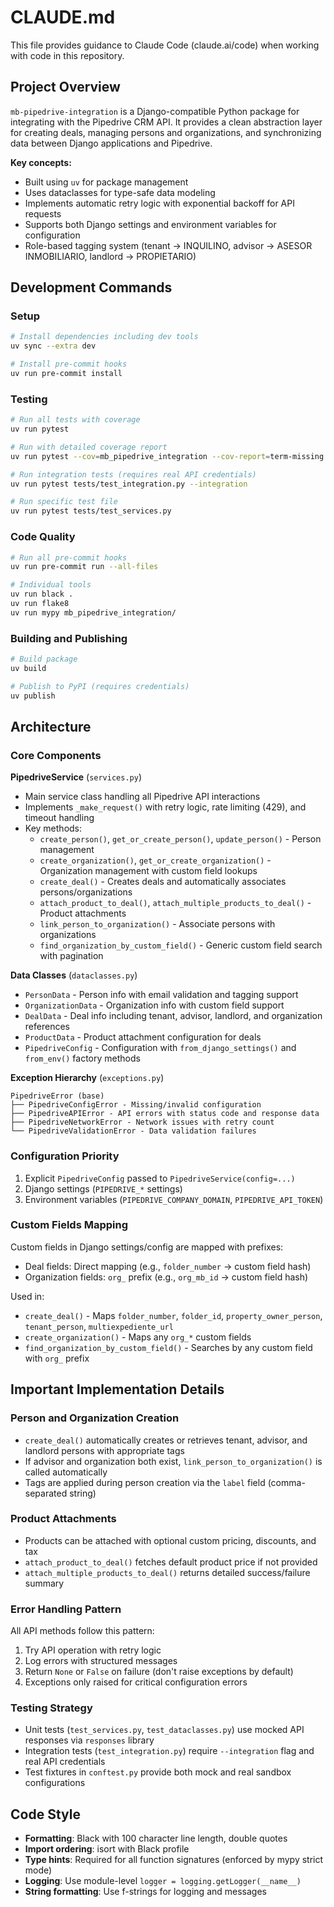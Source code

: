 # CLAUDE.md

This file provides guidance to Claude Code (claude.ai/code) when working with code in this repository.

## Project Overview

`mb-pipedrive-integration` is a Django-compatible Python package for integrating with the Pipedrive CRM API. It provides a clean abstraction layer for creating deals, managing persons and organizations, and synchronizing data between Django applications and Pipedrive.

**Key concepts:**
- Built using `uv` for package management
- Uses dataclasses for type-safe data modeling
- Implements automatic retry logic with exponential backoff for API requests
- Supports both Django settings and environment variables for configuration
- Role-based tagging system (tenant → INQUILINO, advisor → ASESOR INMOBILIARIO, landlord → PROPIETARIO)

## Development Commands

### Setup
```bash
# Install dependencies including dev tools
uv sync --extra dev

# Install pre-commit hooks
uv run pre-commit install
```

### Testing
```bash
# Run all tests with coverage
uv run pytest

# Run with detailed coverage report
uv run pytest --cov=mb_pipedrive_integration --cov-report=term-missing

# Run integration tests (requires real API credentials)
uv run pytest tests/test_integration.py --integration

# Run specific test file
uv run pytest tests/test_services.py
```

### Code Quality
```bash
# Run all pre-commit hooks
uv run pre-commit run --all-files

# Individual tools
uv run black .
uv run flake8
uv run mypy mb_pipedrive_integration/
```

### Building and Publishing
```bash
# Build package
uv build

# Publish to PyPI (requires credentials)
uv publish
```

## Architecture

### Core Components

**PipedriveService** (`services.py`)
- Main service class handling all Pipedrive API interactions
- Implements `_make_request()` with retry logic, rate limiting (429), and timeout handling
- Key methods:
  - `create_person()`, `get_or_create_person()`, `update_person()` - Person management
  - `create_organization()`, `get_or_create_organization()` - Organization management with custom field lookups
  - `create_deal()` - Creates deals and automatically associates persons/organizations
  - `attach_product_to_deal()`, `attach_multiple_products_to_deal()` - Product attachments
  - `link_person_to_organization()` - Associate persons with organizations
  - `find_organization_by_custom_field()` - Generic custom field search with pagination

**Data Classes** (`dataclasses.py`)
- `PersonData` - Person info with email validation and tagging support
- `OrganizationData` - Organization info with custom field support
- `DealData` - Deal info including tenant, advisor, landlord, and organization references
- `ProductData` - Product attachment configuration for deals
- `PipedriveConfig` - Configuration with `from_django_settings()` and `from_env()` factory methods

**Exception Hierarchy** (`exceptions.py`)
```
PipedriveError (base)
├── PipedriveConfigError - Missing/invalid configuration
├── PipedriveAPIError - API errors with status code and response data
├── PipedriveNetworkError - Network issues with retry count
└── PipedriveValidationError - Data validation failures
```

### Configuration Priority
1. Explicit `PipedriveConfig` passed to `PipedriveService(config=...)`
2. Django settings (`PIPEDRIVE_*` settings)
3. Environment variables (`PIPEDRIVE_COMPANY_DOMAIN`, `PIPEDRIVE_API_TOKEN`)

### Custom Fields Mapping
Custom fields in Django settings/config are mapped with prefixes:
- Deal fields: Direct mapping (e.g., `folder_number` → custom field hash)
- Organization fields: `org_` prefix (e.g., `org_mb_id` → custom field hash)

Used in:
- `create_deal()` - Maps `folder_number`, `folder_id`, `property_owner_person`, `tenant_person`, `multiexpediente_url`
- `create_organization()` - Maps any `org_*` custom fields
- `find_organization_by_custom_field()` - Searches by any custom field with `org_` prefix

## Important Implementation Details

### Person and Organization Creation
- `create_deal()` automatically creates or retrieves tenant, advisor, and landlord persons with appropriate tags
- If advisor and organization both exist, `link_person_to_organization()` is called automatically
- Tags are applied during person creation via the `label` field (comma-separated string)

### Product Attachments
- Products can be attached with optional custom pricing, discounts, and tax
- `attach_product_to_deal()` fetches default product price if not provided
- `attach_multiple_products_to_deal()` returns detailed success/failure summary

### Error Handling Pattern
All API methods follow this pattern:
1. Try API operation with retry logic
2. Log errors with structured messages
3. Return `None` or `False` on failure (don't raise exceptions by default)
4. Exceptions only raised for critical configuration errors

### Testing Strategy
- Unit tests (`test_services.py`, `test_dataclasses.py`) use mocked API responses via `responses` library
- Integration tests (`test_integration.py`) require `--integration` flag and real API credentials
- Test fixtures in `conftest.py` provide both mock and real sandbox configurations

## Code Style

- **Formatting**: Black with 100 character line length, double quotes
- **Import ordering**: isort with Black profile
- **Type hints**: Required for all function signatures (enforced by mypy strict mode)
- **Logging**: Use module-level `logger = logging.getLogger(__name__)`
- **String formatting**: Use f-strings for logging and messages
